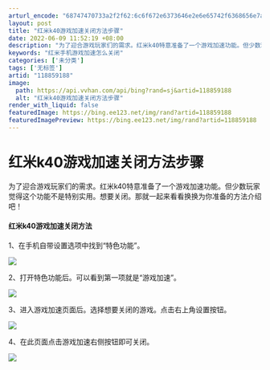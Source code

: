 ```yaml
---
arturl_encode: "68747470733a2f2f62:6c6f672e6373646e2e6e65742f6368656e7a7331323334352f:61727469636c652f64657461696c732f313138383539313838"
layout: post
title: "红米k40游戏加速关闭方法步骤"
date: 2022-06-09 11:52:19 +08:00
description: "为了迎合游戏玩家们的需求。红米k40特意准备了一个游戏加速功能。但少数玩家觉得这个功能不是特别实用。"
keywords: "红米手机游戏加速怎么关闭"
categories: ['未分类']
tags: ['无标签']
artid: "118859188"
image:
  path: https://api.vvhan.com/api/bing?rand=sj&artid=118859188
  alt: "红米k40游戏加速关闭方法步骤"
render_with_liquid: false
featuredImage: https://bing.ee123.net/img/rand?artid=118859188
featuredImagePreview: https://bing.ee123.net/img/rand?artid=118859188
---
```


# 红米k40游戏加速关闭方法步骤

为了迎合游戏玩家们的需求。红米k40特意准备了一个游戏加速功能。但少数玩家觉得这个功能不是特别实用。想要关闭。那就一起来看看换换为你准备的方法介绍吧！

#### 红米k40游戏加速关闭方法

1、在手机自带设置选项中找到“特色功能”。

![](https://i-blog.csdnimg.cn/blog_migrate/25744478926fbda29a3ed5068dd2033d.jpeg)

2、打开特色功能后。可以看到第一项就是“游戏加速”。

![](https://i-blog.csdnimg.cn/blog_migrate/7d7a1a92a869fdce8c13c513f2fd1c85.jpeg)

3、进入游戏加速页面后。选择想要关闭的游戏。点击右上角设置按钮。

![](https://i-blog.csdnimg.cn/blog_migrate/5fffa626817aa24a0a96b950ded306e5.jpeg)

4、在此页面点击游戏加速右侧按钮即可关闭。

![](https://i-blog.csdnimg.cn/blog_migrate/8da7fb1944faee9ee19a8b3ef220a5eb.jpeg)